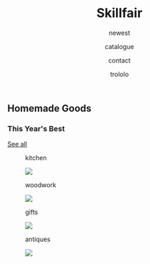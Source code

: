 <!DOCTYPE html>
<html>
<head>
  <title>Skillfair</title>
  <meta charset="utf-8"/>
  <link rel="stylesheet" href="https://maxcdn.bootstrapcdn.com/bootstrap/3.3.6/css/bootstrap.min.css" integrity="sha384-1q8mTJOASx8j1Au+a5WDVnPi2lkFfwwEAa8hDDdjZlpLegxhjVME1fgjWPGmkzs7" crossorigin="anonymous">
  <link href='https://fonts.googleapis.com/css?family=Roboto:300,400,700' rel='stylesheet' type='text/css'>
  <link rel="stylesheet" type="text/css" href="main.css">
</head>
<body>
<header class="container">
  	<div class="row">
      <h1 class="col-sm-4">Skillfair</h1>
      <nav class="col-sm-8 text-right">
         <p>newest</p>
      <p>catalogue</p>
      <p>contact</p>
        <p>trololo</p>
      </nav>
  </div>
  </header>

  <section class="jumbotron"> 
  <div class = "container">
    <div class = "row text-center">
  <h2>Homemade Goods</h2>
      <h3>This Year's Best</h3>
      <a class="btn btn-primary" href="#" role="button">See all</a>                           
   </div>
   </div>
  </section>

  <section class ="container">
   <div class="row">
   <figure class="col-sm-6">
    <p>
      kitchen
     </p>
     <img src = https://s3.amazonaws.com/codecademy-content/projects/make-a-website/lesson-4/woodwork.jpg />
    </figure>
    <figure class="col-sm-6">
    <p>
      woodwork
      </p>
      <img src = https://s3.amazonaws.com/codecademy-content/projects/make-a-website/lesson-4/kitchen.jpg />
    </figure>
  </div>
  <div class="row"> 
 <figure class="col-sm-6">
   <p>
     gifts
   </p>
   <img src = https://s3.amazonaws.com/codecademy-content/projects/make-a-website/lesson-4/gifts.jpg />
    </figure>
    <figure class="col-sm-6">
   <p>
     antiques
      </p> 
      <img src = https://s3.amazonaws.com/codecademy-content/projects/make-a-website/lesson-4/antique.jpg />
    </figure>
  </div>
  </section>
</body>
</html>
